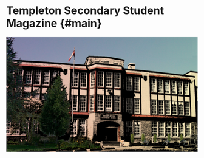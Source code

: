 # Templeton Secondary Student Magazine {#main}

![](/assets/tssm-banner.png)

<!-- ## [Table of Contents](SUMMARY.md) -->



